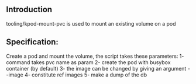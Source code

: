 ## Introduction 

tooling/kpod-mount-pvc is used to mount an existing volume on a pod


## Specification:  
Create a pod and mount the volume, the script takes these parameters:
1- command takes pvc name as param 
2- create the pod with busybox container (by default) 
3- the image can be changed by giving an argument --image <container-image-of-tools>
4- constitute ref images
5- make a dump of the db
